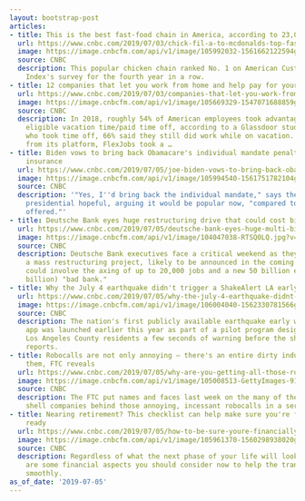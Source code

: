 ```yaml
---
layout: bootstrap-post
articles:
- title: This is the best fast-food chain in America, according to 23,000 customers
  url: https://www.cnbc.com/2019/07/03/chick-fil-a-to-mcdonalds-top-fast-food-chains-according-to-acsi.html
  image: https://image.cnbcfm.com/api/v1/image/105992032-1561662122594gettyimages-491035502.jpg?v=1561662244
  source: CNBC
  description: This popular chicken chain ranked No. 1 on American Customer Satisfaction
    Index's survey for the fourth year in a row.
- title: 12 companies that let you work from home and help pay for your vacation
  url: https://www.cnbc.com/2019/07/03/companies-that-let-you-work-from-home-and-help-pay-for-your-vacation.html
  image: https://image.cnbcfm.com/api/v1/image/105669329-1547071688859gettyimages-679330100.jpeg?v=1547071723
  source: CNBC
  description: In 2018, roughly 54% of American employees took advantage of their
    eligible vacation time/paid time off, according to a Glassdoor study. Of those
    who took time off, 66% said they still did work while on vacation. Using data
    from its platform, FlexJobs took a …
- title: Biden vows to bring back Obamacare's individual mandate penalty for not having
    insurance
  url: https://www.cnbc.com/2019/07/05/joe-biden-vows-to-bring-back-obamacare-individual-mandate-penalty.html
  image: https://image.cnbcfm.com/api/v1/image/105994540-1561751782104gettyimages-1158882008r.jpg?v=1561751825
  source: CNBC
  description: '"Yes, I''d bring back the individual mandate," says the 2020 Democratic
    presidential hopeful, arguing it would be popular now, "compared to what''s being
    offered."'
- title: Deutsche Bank eyes huge restructuring drive that could cost billions of euros
  url: https://www.cnbc.com/2019/07/05/deutsche-bank-eyes-huge-multi-billion-euro-restructuring-drive.html
  image: https://image.cnbcfm.com/api/v1/image/104047038-RTSQ0LQ.jpg?v=1529452164
  source: CNBC
  description: Deutsche Bank executives face a critical weekend as they meet to discuss
    a mass restructuring project, likely to be announced in the coming days, which
    could involve the axing of up to 20,000 jobs and a new 50 billion euro ($56.3
    billion) "bad bank."
- title: Why the July 4 earthquake didn't trigger a ShakeAlert LA early warning notification
  url: https://www.cnbc.com/2019/07/05/why-the-july-4-earthquake-didnt-trigger-a-shakealert.html
  image: https://image.cnbcfm.com/api/v1/image/106004040-1562330781566gettyimages-1160130508.jpeg?v=1562330800
  source: CNBC
  description: The nation's first publicly available earthquake early warning mobile
    app was launched earlier this year as part of a pilot program designed to give
    Los Angeles County residents a few seconds of warning before the shaking, NBC
    reports.
- title: Robocalls are not only annoying — there's an entire dirty industry behind
    them, FTC reveals
  url: https://www.cnbc.com/2019/07/05/why-are-you-getting-all-those-robocalls-ftc-indictments-explain.html
  image: https://image.cnbcfm.com/api/v1/image/105008513-GettyImages-918225256.jpg?v=1532563684
  source: CNBC
  description: The FTC put names and faces last week on the many of the people and
    shell companies behind those annoying, incessant robocalls in a series of complaints.
- title: Nearing retirement? This checklist can help make sure you're financially
    ready
  url: https://www.cnbc.com/2019/07/05/how-to-be-sure-youre-financially-ready-if-youre-nearing-retirement.html
  image: https://image.cnbcfm.com/api/v1/image/105961370-1560298938020gettyimages-92930493.jpeg?v=1560299011
  source: CNBC
  description: Regardless of what the next phase of your life will look like, there
    are some financial aspects you should consider now to help the transition go more
    smoothly.
as_of_date: '2019-07-05'
---
```


